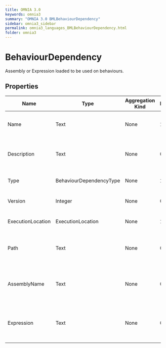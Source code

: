 ```yaml
---
title: OMNIA 3.0
keywords: omnia3
summary: "OMNIA 3.0 BMLBehaviourDependency"
sidebar: omnia3_sidebar
permalink: omnia3_languages_BMLBehaviourDependency.html
folder: omnia3
---
```


# BehaviourDependency
Assembly or Expression loaded to be used on behaviours.
## Properties
|Name|Type|Aggregation Kind|Multiplicity|Description|
|--|--|--|--|--|
|Name|Text|None|1..*|The name of the entity (unique identifier).|
|Description|Text|None|0..*|The textual explanation of the entities' purpose.|
|Type|BehaviourDependencyType|None|1..*|The dependency type.|
|Version|Integer|None|0..*|The version of the dependency.|
|ExecutionLocation|ExecutionLocation|None|1..*|The location where is loaded.|
|Path|Text|None|0..*|The path from where the dependency is loaded.|
|AssemblyName|Text|None|0..*|The assembly name of the dependency (when the Type is 'File')|
|Expression|Text|None|0..*|The C# code that will be executed (when the Type is 'Expression').|

